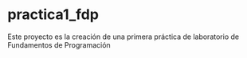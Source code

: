 # practica1_fdp
Este proyecto es la creación de una primera práctica de laboratorio de Fundamentos de Programación
